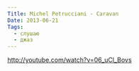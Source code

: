 ```yaml
---
Title: Michel Petrucciani - Caravan
Date: 2013-06-21
Tags:
  - слушаю
  - джаз
---
```


http://youtube.com/watch?v=06_uCl_Bovs

